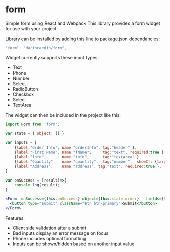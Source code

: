# form
Simple form using React and Webpack
This library provides a form widget for use with your project. 

Library can be installed by adding this line to package.json dependancies:
```js
"form": "darincardin/form",
```



Widget currently supports these input types:
 * Text
 * Phone
 * Number
 * Select
 * RadioButton
 * Checkbox
 * Select
 * TextArea
 
The widget can then be included in the project like this:


```jsx
import Form from 'form'; 

var state = { object: {} }	
	
var inputs = [ 
	{label:"Order Info", name:"orderInfo", tag:"header" },
	{label:"First Name", name:"fName",     tag:"text", required:true },
	{label:"Info",    	 name:"info", 	   tag:"textarea" },
	{label:"Quantity",   name:"quantity",  tag:"number",  showIf: {target: ['address'], test:v =>v>5 }},
	{label:"Address",    name:"address", tag:"text", required:true },
]	

var onSuccess = (result)=>{
	console.log(result);
}

<Form  onSuccess={this.onSuccess} object={this.state.order}   fields={this.inputs}>
  <button type="submit" className="btn btn-primary">Submit</button> 
</Form>
```

Features:
* Client side validation after a submit
* Bad inputs display an error message on focus
* Phone includes optional formatting
* Inputs can be shown/hidden based on another input value
